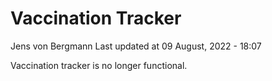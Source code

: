Vaccination Tracker
================
Jens von Bergmann
Last updated at 09 August, 2022 - 18:07

Vaccination tracker is no longer functional.
